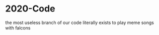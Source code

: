 # 2020-Code



the most useless branch of our code
literally exists to play meme songs with falcons
